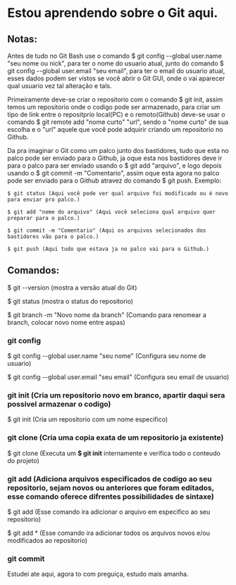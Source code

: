 # Estou aprendendo sobre o Git aqui.

## Notas:
  Antes de tudo no Git Bash use o comando $ git config --global user.name "seu nome ou nick", para ter o nome do usuario atual, junto do comando $ git config --global user.email "seu email", para ter o email do usuario atual, esses dados podem ser vistos se você abrir o Git GUI, onde o vai aparecer qual usuario vez tal alteração e tals.

  Primeiramente deve-se criar o repositorio com o comando $ git init, assim temos um repositorio onde o codigo pode ser armazenado, para criar um tipo de link entre o repositprio local(PC) e o remoto(Github) deve-se usar o comando $ git remote add "nome curto" "url", sendo o "nome curto" de sua escolha e o "url" aquele que você pode adquirir criando um repositorio no Github.

  Da pra imaginar o Git como um palco junto dos bastidores, tudo que esta no palco pode ser enviado para o Github, ja oque esta nos bastidores deve ir para o palco para ser enviado usando o $ git add "arquivo", e logo depois usando o $ git commit -m "Comentario", assim oque esta agora no palco pode ser enviado para o Github atravez do comando $ git push.
  Exemplo:

    $ git status (Aqui você pode ver qual arquivo foi modificado ou é novo para enviar pro palco.)

    $ git add "nome do arquivo" (Aqui você seleciona qual arquivo quer preparar para o palco.)

    $ git commit -m "Comentario" (Aqui os arquivos selecionados dos bastidores vão para o palco.)

    $ git push (Aqui tudo que estava ja no palco vai para o Github.)

## Comandos:
  $ git --version (mostra a versão atual do Git)

  $ git status (mostra o status do repositorio)

  $ git branch -m "Novo nome da branch" (Comando para renomear a branch, colocar novo nome entre aspas)

### git config
  $ git config --global user.name "seu nome" (Configura seu nome de usuario)

  $ git config --global user.email "seu email" (Configura seu email de usuario)

### git init (Cria um repositorio novo em branco, apartir daqui sera possivel armazenar o codigo)
  $ git init <Nome do Repositorio> (Cria um repositorio com um nome especifico)

### git clone (Cria uma copia exata de um repositorio ja existente)
  $ git clone <url do projeto> (Executa um **$ git init** internamente e verifica todo o conteudo do projeto)

### git add (Adiciona arquivos especificados de codigo ao seu repositorio, sejam novos ou anteriores que foram editados, esse comando oferece difrentes possibilidades de sintaxe)
  $ git add <seu arquivo> (Esse comando ira adicionar o arquivo em especifico ao seu repositorio)

  $ git add * (Esse comando ira adicionar todos os arquivos novos e/ou modificados ao repositorio)

### git commit

Estudei ate aqui, agora to com preguiça, estudo mais amanha.
